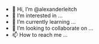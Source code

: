 - 👋 Hi, I’m @alexanderleitch
- 👀 I’m interested in ...
- 🌱 I’m currently learning ...
- 💞️ I’m looking to collaborate on ...
- 📫 How to reach me ...

<!---
alexanderleitch/alexanderleitch is a ✨ special ✨ repository because its `README.md` (this file) appears on your GitHub profile.
You can click the Preview link to take a look at your changes.
--->
